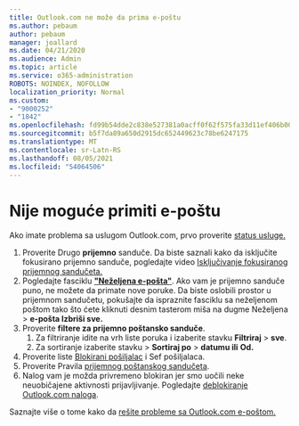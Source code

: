 ```yaml
---
title: Outlook.com ne može da prima e-poštu
ms.author: pebaum
author: pebaum
manager: joallard
ms.date: 04/21/2020
ms.audience: Admin
ms.topic: article
ms.service: o365-administration
ROBOTS: NOINDEX, NOFOLLOW
localization_priority: Normal
ms.custom:
- "9000252"
- "1842"
ms.openlocfilehash: fd99b54dde2c838e527381a0acff0f62f575fa33d11ef406b005761399b969a5
ms.sourcegitcommit: b5f7da89a650d2915dc652449623c78be6247175
ms.translationtype: MT
ms.contentlocale: sr-Latn-RS
ms.lasthandoff: 08/05/2021
ms.locfileid: "54064506"
---
```

# <a name="unable-to-receive-email"></a>Nije moguće primiti e-poštu

Ako imate problema sa uslugom Outlook.com, prvo proverite [status usluge.](https://go.microsoft.com/fwlink/p/?linkid=837482)

1. Proverite Drugo **prijemno** sanduče. Da biste saznali kako da isključite fokusirano prijemno sanduče, pogledajte video [Isključivanje fokusiranog prijemnog sandučeta.](https://support.office.com/article/f714d94d-9e63-4217-9ccb-6cb2986aa1b2) 
2. Pogledajte fasciklu [ **"Neželjena e-pošta"**](https://outlook.live.com/mail/junkemail). Ako vam je prijemno sanduče puno, ne možete da primate nove poruke. Da biste oslobili prostor u prijemnom sandučetu, pokušajte da ispraznite fasciklu sa neželjenom poštom tako što ćete kliknuti desnim tasterom miša na dugme Neželjena   >  **e-pošta Izbriši sve.**
3. Proverite **filtere za prijemno poštansko sanduče**. 
    1. Za filtriranje idite na vrh liste poruka i izaberite stavku **Filtriraj**  >  **sve**.
    2. Za sortiranje izaberite stavku  >  **Sortiraj po**  >  **datumu ili** **Od.**
4. Proverite liste [Blokirani pošiljalac](https://outlook.live.com/mail/options/mail/junkEmail) i Sef pošiljalaca.
5. Proverite Pravila [prijemnog poštanskog sandučeta](https://outlook.live.com/mail/options/mail/rules).
6. Nalog vam je možda privremeno blokiran jer smo uočili neke neuobičajene aktivnosti prijavljivanje. Pogledajte [deblokiranje Outlook.com naloga](https://support.office.com/article/f4ad2701-d166-4d8b-8a6a-9af2a1f8a4c4).

Saznajte više o tome kako da [rešite probleme sa Outlook.com e-poštom.](https://support.office.com/article/d39e3341-8d79-4bf1-b3c7-ded602233642)